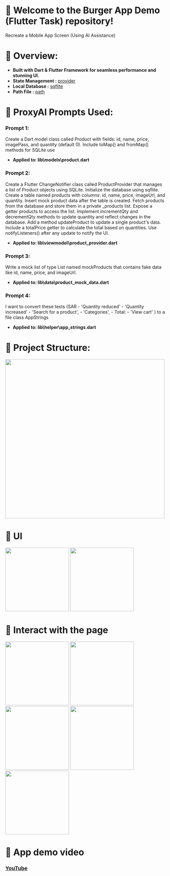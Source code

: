 # 🚀 Welcome to the Burger App Demo (Flutter Task) repository! 

Recreate a Mobile App Screen (Using AI Assistance)


# 🔧 Overview:

* **Built with Dart & Flutter Framework for seamless performance and stunning UI.**<br>
* **State Management :** [provider](https://pub.dev/packages/provider)
* **Local Database :** [sqflite](https://pub.dev/packages/sqflite)
* **Path File :** [path](https://pub.dev/packages/path)


# 🔧 ProxyAI Prompts Used:

### Prompt 1:
Create a Dart model class called Product with fields: id, name, price, imagePass, and quantity (default 0). Include toMap() and fromMap() methods for SQLite use

* **Applied to: lib\models\product.dart**

### Prompt 2:
Create a Flutter ChangeNotifier class called ProductProvider that manages a list of Product objects using SQLite. Initialize the database using sqflite. Create a table named products with columns: id, name, price, imageUrl, and quantity. Insert mock product data after the table is created. Fetch products from the database and store them in a private _products list. Expose a getter products to access the list. Implement incrementQty and decrementQty methods to update quantity and reflect changes in the database. Add a method updateProduct to update a single product's data. Include a totalPrice getter to calculate the total based on quantities. Use notifyListeners() after any update to notify the UI.

* **Applied to: lib\viewmodel\product_provider.dart**

### Prompt 3:
Write a mock list of type List  named mockProducts that contains fake data like id, name, price, and imageUrl.

* **Applied to: lib\data\product_mock_data.dart**

### Prompt 4:
I want to convert these texts (SAR - 'Quantity reduced' - 'Quantity increased' - 'Search for a product', - 'Categories', - Total: - 'View cart' ) to a file class AppStrings

* **Applied to: lib\helper\app_strings.dart**


# 🔧 Project Structure:

<img src="https://github.com/user-attachments/assets/5a76e630-c921-45d2-9476-cf555ed5c70f" width="500">


# 🎨 UI
<img src="https://github.com/user-attachments/assets/95818be9-60a6-41f9-8644-71008cae2004" width="200">
<img src="https://github.com/user-attachments/assets/04128208-4f6c-482d-807d-16eb06248d16" width="200">


# 🌟 Interact with the page
<img src="https://github.com/user-attachments/assets/91821933-293d-40bd-960a-c084dba4d9bd" width="200">
<img src="https://github.com/user-attachments/assets/66dffe35-435a-455d-85ad-cedbe916cf2e" width="200">
<img src="https://github.com/user-attachments/assets/24f1b016-c904-4f1b-a235-e52e8bc26517" width="200">
<img src="https://github.com/user-attachments/assets/e81f723f-a96b-45df-8f00-c6434efbf28b" width="200">
<img src="https://github.com/user-attachments/assets/1129f669-b1fb-4167-9fc2-f1a2c973fe07" width="200">


# 🌟 App demo video

### [YouTube](https://www.youtube.com/watch?v=15UF9vRm0Z8)







